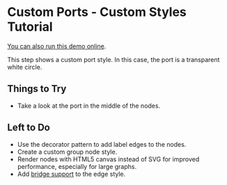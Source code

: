 <!--
 //////////////////////////////////////////////////////////////////////////////
 // @license
 // This demo file is part of yFiles for HTML 2.3.0.3.
 // Use is subject to license terms.
 //
 // Copyright (c) 2000-2020 by yWorks GmbH, Vor dem Kreuzberg 28,
 // 72070 Tuebingen, Germany. All rights reserved.
 //
 //////////////////////////////////////////////////////////////////////////////
-->
# Custom Ports - Custom Styles Tutorial

[You can also run this demo online](https://live.yworks.com/demos/02-tutorial-custom-styles/23-custom-ports/index.html).

This step shows a custom port style. In this case, the port is a transparent white circle.

## Things to Try

- Take a look at the port in the middle of the nodes.

## Left to Do

- Use the decorator pattern to add label edges to the nodes.
- Create a custom group node style.
- Render nodes with HTML5 canvas instead of SVG for improved performance, especially for large graphs.
- Add [bridge support](https://docs.yworks.com/yfileshtml/#/dguide/bridges-customizations) to the edge style.
